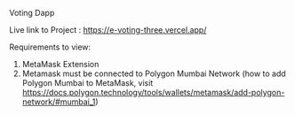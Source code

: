 Voting Dapp

Live link to Project :
https://e-voting-three.vercel.app/

Requirements to view:
1. MetaMask Extension
2. Metamask must be connected to Polygon Mumbai Network
(how to add Polygon Mumbai to MetaMask, visit https://docs.polygon.technology/tools/wallets/metamask/add-polygon-network/#mumbai_1)